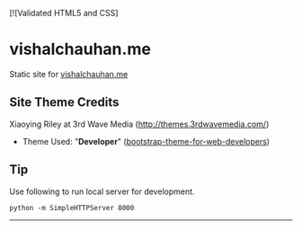 [![Validated HTML5 and CSS]

# vishalchauhan.me
Static site for [vishalchauhan.me](http://vishalchauhan.me/)

## Site Theme Credits
Xiaoying Riley at 3rd Wave Media (http://themes.3rdwavemedia.com/)

* Theme Used: "**Developer**" ([bootstrap-theme-for-web-developers](https://themes.3rdwavemedia.com/bootstrap-templates/resume/free-bootstrap-theme-for-web-developers/))


## Tip
Use following to run local server for development.
```
python -m SimpleHTTPServer 8000
```

----
